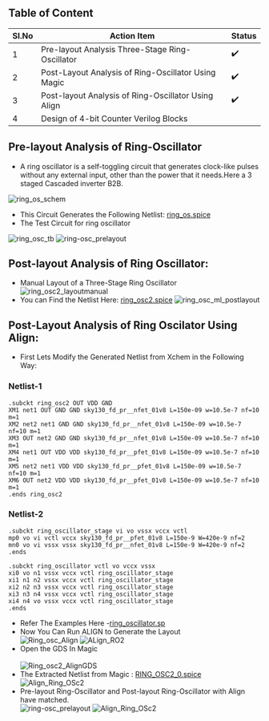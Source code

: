 ## Table of Content
|SI.No|Action Item|Status|
|-----|-----------|------|
| 1   |Pre-layout Analysis Three-Stage Ring-Oscillator|:heavy_check_mark:|
| 2   |Post-Layout Analysis of Ring-Oscillator Using Magic|:heavy_check_mark:|
| 3   |Post-layout Analysis of Ring-Oscillator Using Align|:heavy_check_mark:|
| 4   |Design of 4-bit Counter Verilog Blocks | |

## Pre-layout Analysis of Ring-Oscillator
- A ring oscillator is a self-toggling circuit that generates clock-like pulses without any external input, other than the power that it needs.Here a 3 staged  Cascaded inverter B2B.

![ring_os_schem](https://user-images.githubusercontent.com/53760504/222785341-e91ade4f-b632-4bc5-a5a1-cc74c0bdbae9.png)
- This Circuit Generates the Following Netlist: [ring_os.spice](https://github.com/Jayanth-sharma/msvsd2stepadc/blob/main/week4/ring_osc_pl/ring_osc.spice)
- The Test Circuit for ring oscillator
  
![ring_osc_tb](https://user-images.githubusercontent.com/53760504/222791111-e7e21212-6faa-43d6-a2c8-934e8c4dccd4.png)
![ring-osc_prelayout](https://user-images.githubusercontent.com/53760504/222791161-9ab39529-3ce4-4a69-91ad-06cc14b4f945.png)

## Post-layout Analysis of Ring Oscillator:
- Manual Layout of a Three-Stage Ring Oscillator
  ![ring_osc2_layoutmanual](https://user-images.githubusercontent.com/53760504/223493101-5070a484-1bd5-4beb-8662-5a83ad0ce275.png)
- You can Find the Netlist Here: [ring_osc2.spice](https://github.com/Jayanth-sharma/msvsd2stepadc/blob/main/week4/ring_osc_magic/ring_osc2.spice)
  ![ring_osc_ml_postlayout](https://user-images.githubusercontent.com/53760504/223493769-158fb167-881d-4780-8ffc-6c6190a4af8c.png)
## Post-Layout Analysis of Ring Oscilator Using Align:
- First Lets Modify the Generated Netlist from Xchem in the Following Way:
### Netlist-1
```
.subckt ring_osc2 OUT VDD GND
XM1 net1 OUT GND GND sky130_fd_pr__nfet_01v8 L=150e-09 w=10.5e-7 nf=10 m=1
XM2 net2 net1 GND GND sky130_fd_pr__nfet_01v8 L=150e-09 w=10.5e-7 nf=10 m=1
XM3 OUT net2 GND GND sky130_fd_pr__nfet_01v8 L=150e-09 w=10.5e-7 nf=10 m=1
XM4 net1 OUT VDD VDD sky130_fd_pr__pfet_01v8 L=150e-09 w=10.5e-7 nf=10 m=1
XM5 net2 net1 VDD VDD sky130_fd_pr__pfet_01v8 L=150e-09 w=10.5e-7 nf=10 m=1
XM6 OUT net2 VDD VDD sky130_fd_pr__pfet_01v8 L=150e-09 w=10.5e-7 nf=10 m=1
.ends ring_osc2
```
### Netlist-2
```
.subckt ring_oscillator_stage vi vo vssx vccx vctl
mp0 vo vi vctl vccx sky130_fd_pr__pfet_01v8 L=150e-9 W=420e-9 nf=2
mn0 vo vi vssx vssx sky130_fd_pr__nfet_01v8 L=150e-9 W=420e-9 nf=2
.ends

.subckt ring_oscillator vctl vo vccx vssx
xi0 vo n1 vssx vccx vctl ring_oscillator_stage
xi1 n1 n2 vssx vccx vctl ring_oscillator_stage
xi2 n2 n3 vssx vccx vctl ring_oscillator_stage
xi3 n3 n4 vssx vccx vctl ring_oscillator_stage
xi4 n4 vo vssx vccx vctl ring_oscillator_stage
.ends
```
- Refer The Examples Here -[ring_oscillator.sp](https://github.com/ALIGN-analoglayout/ALIGN-public/blob/master/examples/ring_oscillator/ring_oscillator.sp)
- Now You Can Run ALIGN to Generate the Layout <br/>
 ![Ring_osc_Align](https://user-images.githubusercontent.com/53760504/223918683-bcae7886-5c60-45f9-8217-6d4434aa5754.png)
 ![ALign_RO2](https://user-images.githubusercontent.com/53760504/223916796-04910882-73cf-4fec-a30d-7f4268d62a86.png)
- Open the GDS In Magic <br/>  
  ![Ring_osc2_AlignGDS](https://user-images.githubusercontent.com/53760504/223916863-d9849bd0-70e8-4159-8e76-56553a748721.png)
- The Extracted Netlist from Magic : [RING_OSC2_0.spice](https://github.com/Jayanth-sharma/msvsd2stepadc/blob/main/week4/ring_osc2/RING_OSC2_0.spice)
   ![Align_Ring_OSc2](https://user-images.githubusercontent.com/53760504/223919815-d8fd13db-f778-4d99-a8e6-a2474e93e566.png)
- Pre-layout Ring-Oscillator and Post-layout Ring-Oscillator with Align have matched.<br/>
 ![ring-osc_prelayout](https://user-images.githubusercontent.com/53760504/225320597-b4547118-715c-4b15-a067-99dcfe761042.png)
 ![Align_Ring_OSc2](https://user-images.githubusercontent.com/53760504/225320749-4a019753-f49e-4644-a691-39c2aee68b6b.png)

